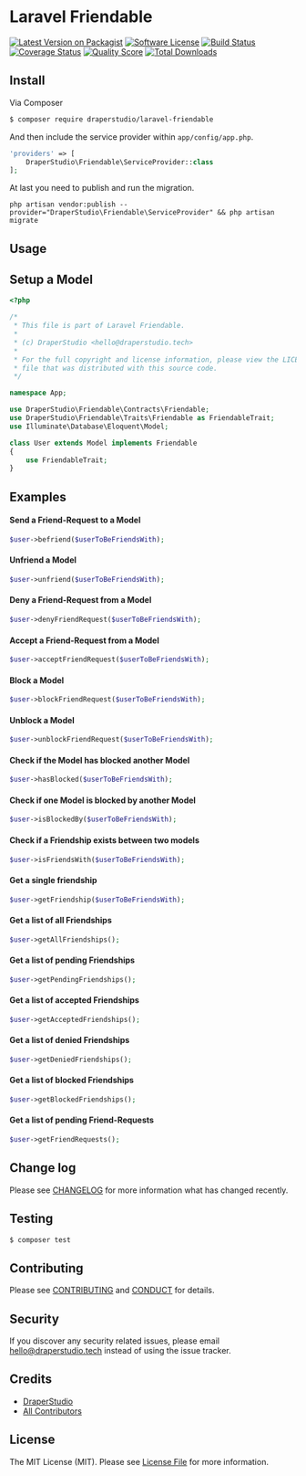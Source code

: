 # Laravel Friendable

[![Latest Version on Packagist][ico-version]][link-packagist]
[![Software License][ico-license]](LICENSE.md)
[![Build Status][ico-travis]][link-travis]
[![Coverage Status][ico-scrutinizer]][link-scrutinizer]
[![Quality Score][ico-code-quality]][link-code-quality]
[![Total Downloads][ico-downloads]][link-downloads]

## Install

Via Composer

``` bash
$ composer require draperstudio/laravel-friendable
```

And then include the service provider within `app/config/app.php`.

``` php
'providers' => [
    DraperStudio\Friendable\ServiceProvider::class
];
```

At last you need to publish and run the migration.

```
php artisan vendor:publish --provider="DraperStudio\Friendable\ServiceProvider" && php artisan migrate
```

## Usage

## Setup a Model
``` php
<?php

/*
 * This file is part of Laravel Friendable.
 *
 * (c) DraperStudio <hello@draperstudio.tech>
 *
 * For the full copyright and license information, please view the LICENSE
 * file that was distributed with this source code.
 */

namespace App;

use DraperStudio\Friendable\Contracts\Friendable;
use DraperStudio\Friendable\Traits\Friendable as FriendableTrait;
use Illuminate\Database\Eloquent\Model;

class User extends Model implements Friendable
{
    use FriendableTrait;
}
```

## Examples

#### Send a Friend-Request to a Model
``` php
$user->befriend($userToBeFriendsWith);
```

#### Unfriend a Model
``` php
$user->unfriend($userToBeFriendsWith);
```

#### Deny a Friend-Request from a Model
``` php
$user->denyFriendRequest($userToBeFriendsWith);
```

#### Accept a Friend-Request from a Model
``` php
$user->acceptFriendRequest($userToBeFriendsWith);
```

#### Block a Model
``` php
$user->blockFriendRequest($userToBeFriendsWith);
```

#### Unblock a Model
``` php
$user->unblockFriendRequest($userToBeFriendsWith);
```

#### Check if the Model has blocked another Model
``` php
$user->hasBlocked($userToBeFriendsWith);
```

#### Check if one Model is blocked by another Model
``` php
$user->isBlockedBy($userToBeFriendsWith);
```

#### Check if a Friendship exists between two models
``` php
$user->isFriendsWith($userToBeFriendsWith);
```

#### Get a single friendship
``` php
$user->getFriendship($userToBeFriendsWith);
```

#### Get a list of all Friendships
``` php
$user->getAllFriendships();
```

#### Get a list of pending Friendships
``` php
$user->getPendingFriendships();
```

#### Get a list of accepted Friendships
``` php
$user->getAcceptedFriendships();
```

#### Get a list of denied Friendships
``` php
$user->getDeniedFriendships();
```

#### Get a list of blocked Friendships
``` php
$user->getBlockedFriendships();
```

#### Get a list of pending Friend-Requests
``` php
$user->getFriendRequests();
```

## Change log

Please see [CHANGELOG](CHANGELOG.md) for more information what has changed recently.

## Testing

``` bash
$ composer test
```

## Contributing

Please see [CONTRIBUTING](.github/CONTRIBUTING.md) and [CONDUCT](CONDUCT.md) for details.

## Security

If you discover any security related issues, please email hello@draperstudio.tech instead of using the issue tracker.

## Credits

- [DraperStudio][link-author]
- [All Contributors][link-contributors]

## License

The MIT License (MIT). Please see [License File](LICENSE.md) for more information.

[ico-version]: https://img.shields.io/packagist/v/DraperStudio/laravel-friendable.svg?style=flat-square
[ico-license]: https://img.shields.io/badge/license-MIT-brightgreen.svg?style=flat-square
[ico-travis]: https://img.shields.io/travis/DraperStudio/Laravel-Friendable/master.svg?style=flat-square
[ico-scrutinizer]: https://img.shields.io/scrutinizer/coverage/g/DraperStudio/laravel-friendable.svg?style=flat-square
[ico-code-quality]: https://img.shields.io/scrutinizer/g/DraperStudio/laravel-friendable.svg?style=flat-square
[ico-downloads]: https://img.shields.io/packagist/dt/DraperStudio/laravel-friendable.svg?style=flat-square

[link-packagist]: https://packagist.org/packages/DraperStudio/laravel-friendable
[link-travis]: https://travis-ci.org/DraperStudio/Laravel-Friendable
[link-scrutinizer]: https://scrutinizer-ci.com/g/DraperStudio/laravel-friendable/code-structure
[link-code-quality]: https://scrutinizer-ci.com/g/DraperStudio/laravel-friendable
[link-downloads]: https://packagist.org/packages/DraperStudio/laravel-friendable
[link-author]: https://github.com/DraperStudio
[link-contributors]: ../../contributors
